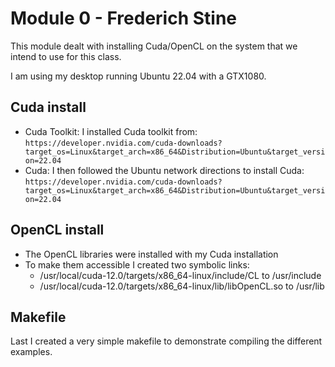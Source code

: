 # Module 0 - Frederich Stine

This module dealt with installing Cuda/OpenCL on the system that we intend to use for this class.

I am using my desktop running Ubuntu 22.04 with a GTX1080.

## Cuda install

- Cuda Toolkit: I installed Cuda toolkit from: `https://developer.nvidia.com/cuda-downloads?target_os=Linux&target_arch=x86_64&Distribution=Ubuntu&target_version=22.04`
- Cuda: I then followed the Ubuntu network directions to install Cuda: `https://developer.nvidia.com/cuda-downloads?target_os=Linux&target_arch=x86_64&Distribution=Ubuntu&target_version=22.04`

## OpenCL install

- The OpenCL libraries were installed with my Cuda installation
- To make them accessible I created two symbolic links:
  - /usr/local/cuda-12.0/targets/x86_64-linux/include/CL to /usr/include
  - /usr/local/cuda-12.0/targets/x86_64-linux/lib/libOpenCL.so to /usr/lib

## Makefile

Last I created a very simple makefile to demonstrate compiling the different examples.
